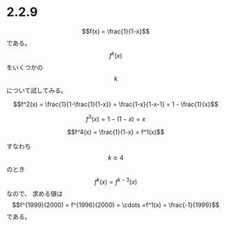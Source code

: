 # 2.2.9

$$f(x) = \frac{1}{1-x}$$である。
$$f^k(x)$$をいくつかの$$k$$について試してみる。

$$f^2(x) = \frac{1}{1-\frac{1}{1-x}} =  \frac{1-x}{1-x-1} = 1 - \frac{1}{x}$$

$$f^3(x) = 1 - (1-x) = x$$

$$f^4(x) = \frac{1}{1-x} = f^1(x)$$

すなわち$$k \geq 4$$のとき$$f^k(x) = f^{k-3}(x)$$なので、
求める値は
$$f^{1999}(2000) = f^{1996}(2000) = \cdots =f^1(x) = \frac{-1}{1999}$$
である。